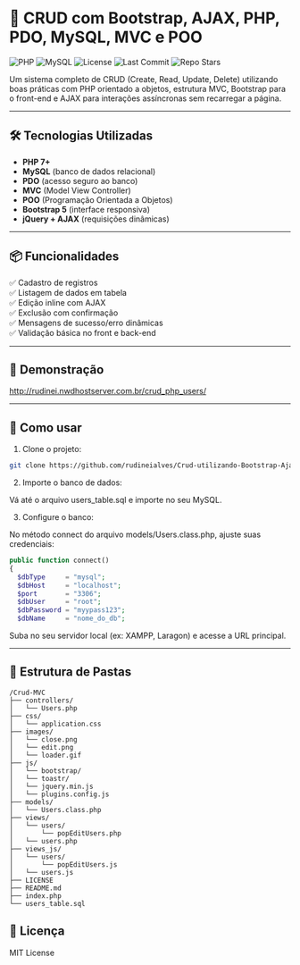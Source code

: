 # 🧩 CRUD com Bootstrap, AJAX, PHP, PDO, MySQL, MVC e POO

![PHP](https://img.shields.io/badge/PHP-7%2B-blue)
![MySQL](https://img.shields.io/badge/MySQL-5.7+-orange)
![License](https://img.shields.io/github/license/rudineialves/Crud-utilizando-Bootstrap-Ajax-PHP-PDO-MySql-MVC-POO)
![Last Commit](https://img.shields.io/github/last-commit/rudineialves/Crud-utilizando-Bootstrap-Ajax-PHP-PDO-MySql-MVC-POO)
![Repo Stars](https://img.shields.io/github/stars/rudineialves/Crud-utilizando-Bootstrap-Ajax-PHP-PDO-MySql-MVC-POO?style=social)


Um sistema completo de CRUD (Create, Read, Update, Delete) utilizando boas práticas com PHP orientado a objetos, estrutura MVC, Bootstrap para o front-end e AJAX para interações assíncronas sem recarregar a página.

---

## 🛠️ Tecnologias Utilizadas

- **PHP 7+**
- **MySQL** (banco de dados relacional)
- **PDO** (acesso seguro ao banco)
- **MVC** (Model View Controller)
- **POO** (Programação Orientada a Objetos)
- **Bootstrap 5** (interface responsiva)
- **jQuery + AJAX** (requisições dinâmicas)

---

## 📦 Funcionalidades

✅ Cadastro de registros  
✅ Listagem de dados em tabela  
✅ Edição inline com AJAX  
✅ Exclusão com confirmação  
✅ Mensagens de sucesso/erro dinâmicas  
✅ Validação básica no front e back-end

---

## 📸 Demonstração

http://rudinei.nwdhostserver.com.br/crud_php_users/

---

## 🚀 Como usar

1. Clone o projeto:
```bash
git clone https://github.com/rudineialves/Crud-utilizando-Bootstrap-Ajax-PHP-PDO-MySql-MVC-POO.git
```

2. Importe o banco de dados:

Vá até o arquivo users_table.sql e importe no seu MySQL.

3. Configure o banco:

No método connect do arquivo models/Users.class.php, ajuste suas credenciais:

```php
public function connect()
{ 
  $dbType     = "mysql";
  $dbHost     = "localhost";
  $port       = "3306";
  $dbUser     = "root";
  $dbPassword = "myypass123";
  $dbName     = "nome_do_db";

```

Suba no seu servidor local (ex: XAMPP, Laragon) e acesse a URL principal.

---

## 📂 Estrutura de Pastas

```pgsql
/Crud-MVC
├── controllers/
│   └── Users.php
├── css/
│   └── application.css
├── images/
│   └── close.png
│   └── edit.png
│   └── loader.gif
├── js/
│   └── bootstrap/
│   └── toastr/
│   └── jquery.min.js
│   └── plugins.config.js
├── models/
│   └── Users.class.php
├── views/
│   └── users/
│       └── popEditUsers.php
│   └── users.php
├── views_js/
│   └── users/
│       └── popEditUsers.js
│   └── users.js
├── LICENSE
├── README.md
├── index.php
└── users_table.sql
```
## 📄 Licença
MIT License

